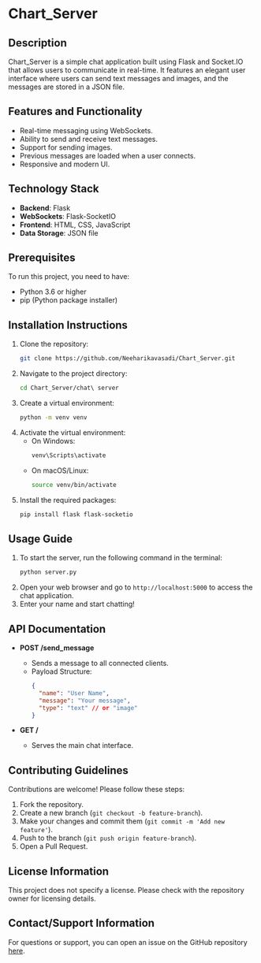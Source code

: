 # Chart_Server

## Description
Chart_Server is a simple chat application built using Flask and Socket.IO that allows users to communicate in real-time. It features an elegant user interface where users can send text messages and images, and the messages are stored in a JSON file.

## Features and Functionality
- Real-time messaging using WebSockets.
- Ability to send and receive text messages.
- Support for sending images.
- Previous messages are loaded when a user connects.
- Responsive and modern UI.

## Technology Stack
- **Backend**: Flask
- **WebSockets**: Flask-SocketIO
- **Frontend**: HTML, CSS, JavaScript
- **Data Storage**: JSON file

## Prerequisites
To run this project, you need to have:
- Python 3.6 or higher
- pip (Python package installer)

## Installation Instructions
1. Clone the repository:
   ```bash
   git clone https://github.com/Neeharikavasadi/Chart_Server.git
   ```
2. Navigate to the project directory:
   ```bash
   cd Chart_Server/chat\ server
   ```
3. Create a virtual environment:
   ```bash
   python -m venv venv
   ```
4. Activate the virtual environment:
   - On Windows:
     ```bash
     venv\Scripts\activate
     ```
   - On macOS/Linux:
     ```bash
     source venv/bin/activate
     ```
5. Install the required packages:
   ```bash
   pip install flask flask-socketio
   ```

## Usage Guide
1. To start the server, run the following command in the terminal:
   ```bash
   python server.py
   ```
2. Open your web browser and go to `http://localhost:5000` to access the chat application.
3. Enter your name and start chatting!

## API Documentation
- **POST /send_message**
  - Sends a message to all connected clients.
  - Payload Structure:
    ```json
    {
      "name": "User Name",
      "message": "Your message",
      "type": "text" // or "image"
    }
    ```

- **GET /**
  - Serves the main chat interface.

## Contributing Guidelines
Contributions are welcome! Please follow these steps:
1. Fork the repository.
2. Create a new branch (`git checkout -b feature-branch`).
3. Make your changes and commit them (`git commit -m 'Add new feature'`).
4. Push to the branch (`git push origin feature-branch`).
5. Open a Pull Request.

## License Information
This project does not specify a license. Please check with the repository owner for licensing details.

## Contact/Support Information
For questions or support, you can open an issue on the GitHub repository [here](https://github.com/Neeharikavasadi/Chart_Server/issues).
